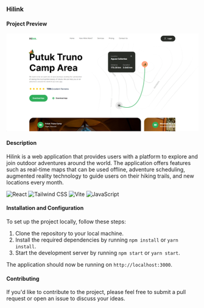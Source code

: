 ### Hilink

#### Project Preview

![Project Preview](./public/preview_hilink.png)

#### Description

Hilink is a web application that provides users with a platform to explore and join outdoor adventures around the world. The application offers features such as real-time maps that can be used offline, adventure scheduling, augmented reality technology to guide users on their hiking trails, and new locations every month.

![React](https://img.shields.io/badge/React-61DAFB?style=for-the-badge&logo=react&logoColor=black)
![Tailwind CSS](https://img.shields.io/badge/Tailwind_CSS-38B2AC?style=for-the-badge&logo=tailwind-css&logoColor=white)
![Vite](https://img.shields.io/badge/Vite-646CFF?style=for-the-badge&logo=vite&logoColor=white)
![JavaScript](https://img.shields.io/badge/JavaScript-F7DF1E?style=for-the-badge&logo=javascript&logoColor=black)

#### Installation and Configuration

To set up the project locally, follow these steps:

1. Clone the repository to your local machine.
2. Install the required dependencies by running `npm install` or `yarn install`.
3. Start the development server by running `npm start` or `yarn start`.

The application should now be running on `http://localhost:3000`.

#### Contributing

If you'd like to contribute to the project, please feel free to submit a pull request or open an issue to discuss your ideas.
